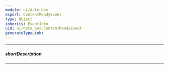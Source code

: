 ```yaml
---
module: ui/date_box
export: ContentReadyEvent
type: Object
inherits: EventInfo
uid: ui/date_box:ContentReadyEvent
generateTypeLink: 
---
```

---
##### shortDescription
<!-- Description goes here -->

---
<!-- Description goes here -->